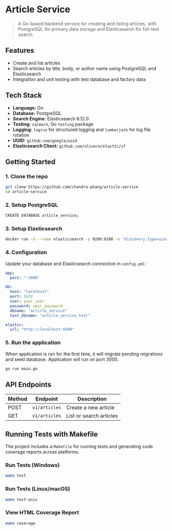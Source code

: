 # Article Service

> A Go-based backend service for creating and listing articles, with PostgreSQL for primary data storage and Elasticsearch for full-text search.

## Features

- Create and list articles
- Search articles by title, body, or author name using PostgreSQL and Elasticsearch
- Integration and unit testing with test database and factory data

## Tech Stack

- **Language:** Go
- **Database:** PostgreSQL
- **Search Engine:** Elasticsearch 8.12.0
- **Testing:** `sqlmock`, Go `testing` package
- **Logging:** `logrus` for structured logging and `lumberjack` for log file rotation
- **UUID:** `github.com/google/uuid`
- **Elasticsearch Client:** `github.com/olivere/elastic/v7`

## Getting Started

### 1. Clone the repo

```bash
git clone https://github.com/chandra-phang/article-service
cd article-service
```

### 2. Setup PostgreSQL

```bash
CREATE DATABASE article_service;
```

### 3. Setup Elasticsearch

```bash
docker run -d --name elasticsearch -p 9200:9200 -e "discovery.type=single-node" elasticsearch:8.12.0
```

### 4. Configuration

Update your database and Elasticsearch connection in `config.yml`:

```yaml
app:
  port: ":3000"

db:
  host: "localhost"
  port: 5432
  user: your_user
  password: your_password
  dbname: "article_service"
  test_dbname: "article_service_test"

elastic:
  url: "http://localhost:9200"
```

### 5. Run the application
When application is run for the first time, it will migrate pending migrations and seed database.
Application will run on port 3000.


```bash
go run main.go
```

## API Endpoints

| Method | Endpoint      | Description             |
| ------ | ------------- | ----------------------- |
| POST   | `v1/articles` | Create a new article    |
| GET    | `v1/articles` | List or search articles |

## Running Tests with Makefile

The project includes a `Makefile` for running tests and generating code coverage reports across platforms.

### Run Tests (Windows)

```bash
make test
```

### Run Tests (Linux/macOS)

```bash
make test-unix
```

### View HTML Coverage Report

```bash
make coverage
```
